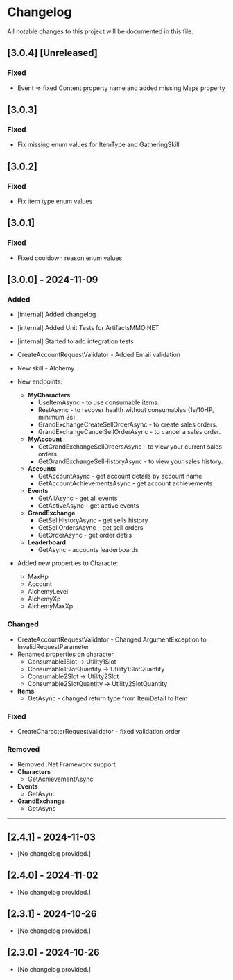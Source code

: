 ﻿# Changelog

All notable changes to this project will be documented in this file.

## [3.0.4] [Unreleased]

### Fixed
- Event => fixed Content property name and added missing Maps property

## [3.0.3]

### Fixed
- Fix missing enum values for ItemType and GatheringSkill

## [3.0.2]

### Fixed
- Fix item type enum values

## [3.0.1]

### Fixed
- Fixed cooldown reason enum values

## [3.0.0] - 2024-11-09

### Added
- [internal] Added changelog
- [internal] Added Unit Tests for ArtifactsMMO.NET
- [internal] Started to add integration tests
- CreateAccountRequestValidator - Added Email validation
- New skill - Alchemy.
- New endpoints:
	- **MyCharacters**
		- UseItemAsync - to use consumable items.
		- RestAsync - to recover health without consumables (1s/10HP, minimum 3s).
		- GrandExchangeCreateSellOrderAsync - to create sales orders.
		- GrandExchangeCancelSellOrderAsync - to cancel a sales order.
	- **MyAccount**
		- GetGrandExchangeSellOrdersAsync - to view your current sales orders.
		- GetGrandExchangeSellHistoryAsync - to view your sales history.
	- **Accounts**
		- GetAccountAsync - get account details by account name
		- GetAccountAchievementsAsync - get account achievements
	- **Events**
		- GetAllAsync - get all events
		- GetActiveAsync - get active events
	- **GrandExchange**
		- GetSellHistoryAsync - get sells history
		- GetSellOrdersAsync - get sell orders
		- GetOrderAsync - get order detils
	- **Leaderboard**
		- GetAsync - accounts leaderboards

- Added new properties to Characte: 
	- MaxHp
	- Account
	- AlchemyLevel
	- AlchemyXp
	- AlchemyMaxXp

### Changed
- CreateAccountRequestValidator - Changed ArgumentException to InvalidRequestParameter
- Renamed properties on character
	- Consumable1Slot -> Utility1Slot
	- Consumable1SlotQuantity -> Utility1SlotQuantity
	- Consumable2Slot -> Utility2Slot
	- Consumable2SlotQuantity -> Utility2SlotQuantity
- **Items**
	- GetAsync - changed return type from ItemDetail to Item

### Fixed
- CreateCharacterRequestValidator - fixed validation order

### Removed
- Removed .Net Framework support
- **Characters**
	- GetAchievementAsync
- **Events**
	- GetAsync
- **GrandExchange**
	- GetAsync

---

## [2.4.1] - 2024-11-03
- [No changelog provided.]

## [2.4.0] - 2024-11-02
- [No changelog provided.]

## [2.3.1] - 2024-10-26
- [No changelog provided.]

## [2.3.0] - 2024-10-26
- [No changelog provided.]